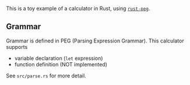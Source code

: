This is a toy example of a calculator in Rust, using [`rust-peg`](https://github.com/kevinmehall/rust-peg).

## Grammar
Grammar is defined in PEG (Parsing Expression Grammar).
This calculator supports

- variable declaration (`let` expression)
- function definition (NOT implemented)

See `src/parse.rs` for more detail.